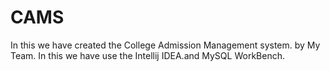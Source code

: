 # CAMS
In this we have created the  College Admission Management system. by My Team.
In this we have use the Intellij IDEA.and MySQL WorkBench.
